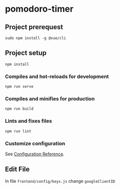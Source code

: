 # pomodoro-timer

## Project prerequest
```
sudo npm install -g @vue/cli 
```

## Project setup
```
npm install
```

### Compiles and hot-reloads for development
```
npm run serve
```

### Compiles and minifies for production
```
npm run build
```

### Lints and fixes files
```
npm run lint
```

### Customize configuration
See [Configuration Reference](https://cli.vuejs.org/config/).

## Edit File
In file `frontend/config/keys.js`
change `googleClientID`
